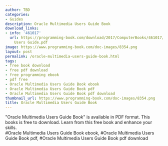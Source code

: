 ```yaml
---
author: TBD
categories:
- Guides
description: Oracle Multimedia Users Guide Book
download_links:
- info: '461017'
  url: https://programming-book.com/download/2017/ComputerBooks/461017/Oracle Multimedia
    Users Guide.pdf
image: https://www.programming-book.com/doc-images/8354.png
layout: post
permalink: /oracle-multimedia-users-guide-book.html
tags:
- free book download
- free pdf download
- free programming ebook
- pdf free
- Oracle Multimedia Users Guide Book ebook
- Oracle Multimedia Users Guide Book pdf
- Oracle Multimedia Users Guide Book pdf download
thumbnail_url: https://www.programming-book.com/doc-images/8354.png
title: Oracle Multimedia Users Guide Book
---
```


 
<div class="item-desc text-justify">
  "Oracle Multimedia Users Guide Book" is available in PDF format. This books is free to download. Learn from this free book and enhance your skills.
  <br>
  #Oracle Multimedia Users Guide Book ebook, #Oracle Multimedia Users Guide Book pdf, #Oracle Multimedia Users Guide Book pdf download
</div>